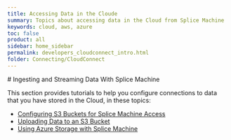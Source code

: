 ```yaml
---
title: Accessing Data in the Cloude
summary: Topics about accessing data in the Cloud from Splice Machine
keywords: cloud, aws, azure
toc: false
product: all
sidebar: home_sidebar
permalink: developers_cloudconnect_intro.html
folder: Connecting/CloudConnect
---
```

<section>
<div class="TopicContent" data-swiftype-index="true" markdown="1">
# Ingesting and Streaming Data With Splice Machine

This section provides tutorials to help you configure connections to data that you have stored in the Cloud, in these topics:

* [Configuring S3 Buckets for Splice Machine Access](developers_cloudconnect_configures3.html)
* [Uploading Data to an S3 Bucket](developers_cloudconnect_uploadtos3.html)
* [Using Azure Storage with Splice Machine](developers_cloudconnect_configureazure.html)

</div>
</section>
